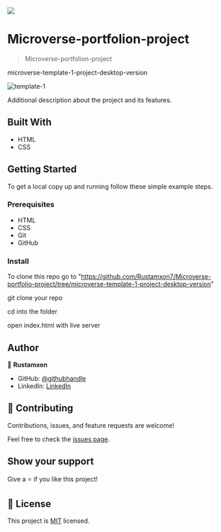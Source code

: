 ![](https://img.shields.io/badge/Microverse-blueviolet)

# Microverse-portfolion-project

> Microverse-portfolion-project

microverse-template-1-project-desktop-version

![template-1](https://user-images.githubusercontent.com/69011963/125978508-bcee40d7-c29b-4029-a743-fac7ecbc8e5b.gif)

Additional description about the project and its features.

## Built With

- HTML
- CSS

## Getting Started

To get a local copy up and running follow these simple example steps.

### Prerequisites

- HTML
- CSS
- Git
- GitHub

### Install

To clone this repo go to "https://github.com/Rustamxon7/Microverse-portfolio-project/tree/microverse-template-1-project-desktop-version"

git clone your repo

cd into the folder

open index.html with live server

## Author

👤 **Rustamxon**

- GitHub: [@githubhandle](https://github.com/Rustamxon7)
- LinkedIn: [LinkedIn](https://www.linkedin.com/in/rustamjon-tolipov-6a831020b)

## 🤝 Contributing

Contributions, issues, and feature requests are welcome!

Feel free to check the [issues page](https://github.com/Rustamxon7/Microverse-portfolio-project/issues).

## Show your support

Give a ⭐️ if you like this project!

## 📝 License

This project is [MIT](./MIT.md) licensed.
